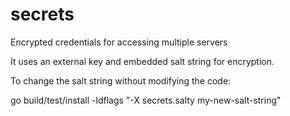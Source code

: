 secrets
=======

Encrypted credentials for accessing multiple servers

It uses an external key and embedded salt string for encryption.

To change the salt string without modifying the code: 

go build/test/install -ldflags "-X secrets.salty my-new-salt-string"
